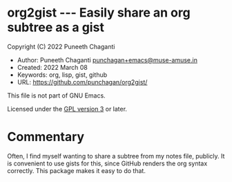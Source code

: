 # org2gist --- Easily share an org subtree as a gist

Copyright (C) 2022 Puneeth Chaganti

* Author: Puneeth Chaganti <punchagan+emacs@muse-amuse.in>
* Created: 2022 March 08
* Keywords: org, lisp, gist, github
* URL: <https://github.com/punchagan/org2gist/>

This file is not part of GNU Emacs.

Licensed under the [GPL version 3](http://www.gnu.org/licenses/) or later.

# Commentary

Often, I find myself wanting to share a subtree from my notes file,
publicly.  It is convenient to use gists for this, since GitHub renders the
org syntax correctly.  This package makes it easy to do that.



